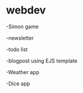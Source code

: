 # webdev
-Simon game

-newsletter

-todo list

-blogpost using EJS template

-Weather app

-Dice app
